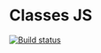 # Classes JS

[![Build status](https://ci.appveyor.com/api/projects/status/kss26qydaah1jcoi?svg=true)](https://ci.appveyor.com/project/mikhailBrann/advance-js-hw-5)
